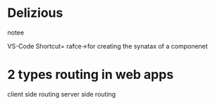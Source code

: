 # Delizious
notee

VS-Code Shortcut= rafce->for creating the synatax of a componenet

# 2 types routing in web apps 
client side routing
server side routing